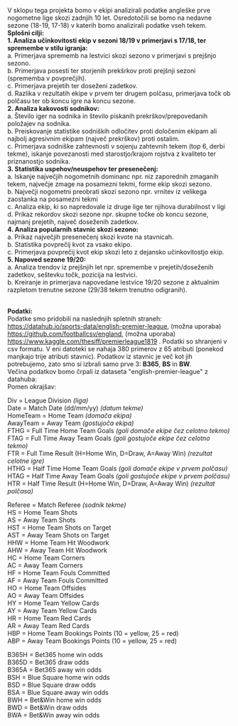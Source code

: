 V sklopu tega projekta bomo v ekipi analizirali podatke angleške prve nogometne lige skozi zadnjih 10 let. Osredotočili se bomo na nedavne sezone (18-19, 17-18) v katerih bomo analizirali podatke vseh tekem. <br>
<b>Splošni cilji: </b><br>
 <b>1. Analiza učinkovitosti ekip v sezoni 18/19 v primerjavi s 17/18, ter spremembe v stilu igranja: </b><br>
       a. Primerjava sprememb na lestvici skozi sezono v primerjavi s prejšnjo sezono. <br>
       b. Primerjava posesti ter storjenih prekšrkov proti prejšnji sezoni (sprememba v povprečjih). <br>
       c. Primerjava prejetih ter doseženi zadetkov. <br>
       d. Razlika v rezultatih ekipe v prvem ter drugem polčasu, primerjava točk ob polčasu ter ob koncu igre na koncu sezone. <br>
 <b>2. Analiza kakovosti sodnikov: </b><br>
       a. Število iger na sodnika in število piskanih prekrškov/prepovedanih položajev na sodnika. <br>
       b. Preiskovanje statistike sodniških odločitev proti določenim ekipam ali najbolj agresivnim ekipam (največ prekrškov) proti               ostalim. <br>
       c. Primerjava sodniške zahtevnosti v sojenju zahtevnih tekem (top 6, derbi tekme), iskanje povezanosti med starostjo/krajom                 rojstva z kvaliteto ter priznanostjo sodnika. <br>
 <b>3. Statistika uspehov/neuspehov ter presenečenj: </b><br>
       a. Iskanje največjih nogometnih dominanc npr. niz zaporednih zmaganih tekem, največje zmage na posamezni tekmi, forme ekip skozi             sezono. <br>
       b. Največji nogometni preobrati skozi sezono npr. vrnitev iz velikega zaostanka na posamezni tekmi <br>
       c. Analiza ekip, ki so napredovale iz druge lige ter njihova durabilnost v ligi <br>
       d. Prikaz rekordov skozi sezone npr. skupne točke ob koncu sezone, najmanj prejetih, največ doseženih zadetkov. <br>
 <b>4. Analiza popularnih stavnic skozi sezono: </b><br>
       a. Prikaz največjih presenečenj skozi kvote na stavnicah. <br>
       b. Statistika povprečij kvot za vsako ekipo. <br>
       c. Primerjava povprečij kvot ekip skozi leto z dejansko učinkovitostjo ekip. <br>
 <b>5. Napoved sezone 19/20: </b><br>
       a. Analiza trendov iz prejšnjih let npr. spremembe v prejetih/doseženih zadetkov, seštevku točk, pozicija na lestvici. <br>
       b. Kreiranje in primerjava napovedane lestvice 19/20 sezone z aktualnim razpletom trenutne sezone (29/38 tekem trenutno odigranih). <br><br>
   
   
   
   
   
<b> Podatki: </b><br>
Podatke smo pridobili na naslednjih spletnih straneh: https://datahub.io/sports-data/english-premier-league, (možna uporaba) https://github.com/footballcsv/england, (možna uporaba) https://www.kaggle.com/thesiff/premierleague1819 .
Podatki so shranjeni v csv formatu. V eni datoteki se nahaja 380 primerov z 65 atributi (ponekod manjkajo trije atributi stavnic).
Podatkov iz stavnic je več kot jih potrebujemo, zato smo si izbrali samo prve 3: <b>B365</b>, <b>BS</b> in <b>BW</b>.<br>
Večina podatkov bomo črpali iz dataseta "english-premier-league" z datahuba:<br>
Pomen okrajšav:

Div = League Division <i>(liga)</i> <br>
Date = Match Date (dd/mm/yy) <i>(datum tekme)</i> <br>
HomeTeam = Home Team <i>(domača ekipa)</i> <br>
AwayTeam = Away Team <i>(gostujoča ekipa)</i> <br>
FTHG = Full Time Home Team Goals <i>(goli domače ekipe čez celotno tekmo)</i> <br>
FTAG = Full Time Away Team Goals <i>(goli gostujoče ekipe čez celotno tekmo)</i> <br>
FTR = Full Time Result (H=Home Win, D=Draw, A=Away Win) <i>(rezultat celotne igre)</i> <br>
HTHG = Half Time Home Team Goals <i>(goli domače ekipe v prvem polčasu)</i> <br>
HTAG = Half Time Away Team Goals <i>(goli gostujoče ekipe v prvem polčasu)</i> <br>
HTR = Half Time Result (H=Home Win, D=Draw, A=Away Win) <i>(rezultat polčasa)</i> <br>

Referee = Match Referee <i>(sodnik tekme)</i> <br>
HS = Home Team Shots <br>
AS = Away Team Shots <br>
HST = Home Team Shots on Target <br>
AST = Away Team Shots on Target <br>
HHW = Home Team Hit Woodwork <br>
AHW = Away Team Hit Woodwork <br>
HC = Home Team Corners <br>
AC = Away Team Corners <br>
HF = Home Team Fouls Committed <br>
AF = Away Team Fouls Committed <br>
HO = Home Team Offsides <br>
AO = Away Team Offsides <br>
HY = Home Team Yellow Cards <br>
AY = Away Team Yellow Cards <br>
HR = Home Team Red Cards <br>
AR = Away Team Red Cards <br>
HBP = Home Team Bookings Points (10 = yellow, 25 = red) <br>
ABP = Away Team Bookings Points (10 = yellow, 25 = red) <br>

B365H = Bet365 home win odds <br>
B365D = Bet365 draw odds <br>
B365A = Bet365 away win odds <br>
BSH = Blue Square home win odds <br>
BSD = Blue Square draw odds <br>
BSA = Blue Square away win odds <br>
BWH = Bet&Win home win odds <br>
BWD = Bet&Win draw odds <br>
BWA = Bet&Win away win odds 
